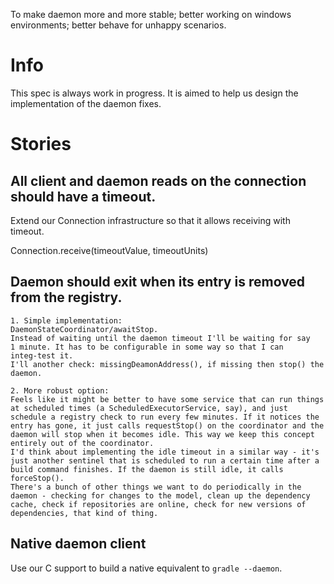 To make daemon more and more stable; better working on windows environments; better behave for unhappy scenarios.

# Info

This spec is always work in progress. It is aimed to help us design the implementation of the daemon fixes.

# Stories


## All client and daemon reads on the connection should have a timeout.

Extend our Connection infrastructure so that it allows receiving with timeout.

Connection.receive(timeoutValue, timeoutUnits)

## Daemon should exit when its entry is removed from the registry.

    1. Simple implementation:
    DaemonStateCoordinator/awaitStop.
    Instead of waiting until the daemon timeout I'll be waiting for say
    1 minute. It has to be configurable in some way so that I can
    integ-test it.
    I'll another check: missingDeamonAddress(), if missing then stop() the daemon.

    2. More robust option:
    Feels like it might be better to have some service that can run things at scheduled times (a ScheduledExecutorService, say), and just schedule a registry check to run every few minutes. If it notices the entry has gone, it just calls requestStop() on the coordinator and the daemon will stop when it becomes idle. This way we keep this concept entirely out of the coordinator.
    I'd think about implementing the idle timeout in a similar way - it's just another sentinel that is scheduled to run a certain time after a build command finishes. If the daemon is still idle, it calls forceStop().
    There's a bunch of other things we want to do periodically in the daemon - checking for changes to the model, clean up the dependency cache, check if repositories are online, check for new versions of dependencies, that kind of thing.

## Native daemon client

Use our C support to build a native equivalent to `gradle --daemon`.